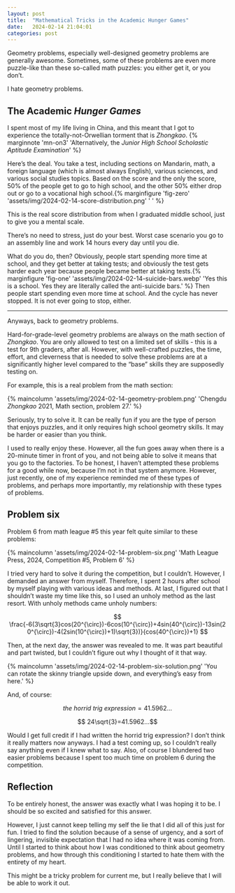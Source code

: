 ```yaml
---
layout: post
title:  "Mathematical Tricks in the Academic Hunger Games"
date:   2024-02-14 21:04:01
categories: post
---
```


Geometry problems, especially well-designed geometry problems are generally awesome. Sometimes, some of these problems are even more puzzle-like than these so-called math puzzles: you either get it, or you don’t.  

I hate geometry problems.  

## The Academic *Hunger Games*  

I spent most of my life living in China, and this meant that I got to experience the totally-not-Orwellian torment that is *Zhongkao*. {% marginnote 'mn-on3' 'Alternatively, the *Junior High School Scholastic Aptitude Examination*' %}    

Here’s the deal. You take a test, including sections on Mandarin, math, a foreign language (which is almost always English), various sciences, and various social studies topics. Based on the score and the only the score, 50% of the people get to go to high school, and the other 50% either drop out or go to a vocational high school.{% marginfigure 'fig-zero' 'assets/img/2024-02-14-score-distribution.png' ' ' %}  

This is the real score distribution from when I graduated middle school, just to give you a mental scale. 

There’s no need to stress, just do your best. Worst case scenario you go to an assembly line and work 14 hours every day until you die.  

What do you do, then? Obviously, people start spending more time at school, and they get better at taking tests; and obviously the test gets harder each year because people became better at taking tests.{% marginfigure 'fig-one' 'assets/img/2024-02-14-suicide-bars.webp' 'Yes this is a school. Yes they are literally called the anti-suicide bars.' %} Then people start spending even more time at school. And the cycle has never stopped. It is not ever going to stop, either.  

---

Anyways, back to geometry problems. 

Hard-for-grade-level geometry problems are always on the math section of *Zhongkao*. You are only allowed to test on a limited set of skills - this is a test for 9th graders, after all. However, with well-crafted puzzles, the time, effort, and cleverness that is needed to solve these problems are at a significantly higher level compared to the “base” skills they are supposedly testing on.  

For example, this is a real problem from the math section:  

{% maincolumn 'assets/img/2024-02-14-geometry-problem.png' 'Chengdu *Zhongkao* 2021, Math section, problem 27.' %}  

Seriously, try to solve it. It can be really fun if you are the type of person that enjoys puzzles, and it only requires high school geometry skills. It may be harder or easier than you think.  

I used to really enjoy these. However, all the fun goes away when there is a 20-minute timer in front of you, and not being able to solve it means that you go to the factories. To be honest, I haven’t attempted these problems for a good while now, because I’m not in that system anymore. However, just recently, one of my experience reminded me of these types of problems, and perhaps more importantly, my relationship with these types of problems.  

## Problem six  

Problem 6 from math league #5 this year felt quite similar to these problems:  

{% maincolumn 'assets/img/2024-02-14-problem-six.png' 'Math League Press, 2024, Competition #5, Problem 6' %}  

I tried very hard to solve it during the competition, but I couldn’t. However, I demanded an answer from myself. Therefore, I spent 2 hours after school by myself playing with various ideas and methods. At last, I figured out that I shouldn’t waste my time like this, so I used an unholy method as the last resort. With unholy methods came unholy numbers:  

$$ \frac{-6(3\sqrt{3}cos(20^{\circ})-6cos(10^{\circ})+4sin(40^{\circ})-13sin(20^{\circ})-4(2sin(10^{\circ})+1)\sqrt{3})}{cos(40^{\circ})+1} $$  

Then, at the next day, the answer was revealed to me. It was part beautiful and part twisted, but I couldn’t figure out why I thought of it that way.  

{% maincolumn 'assets/img/2024-02-14-problem-six-solution.png' 'You can rotate the skinny triangle upside down, and everything’s easy from here.' %}  

And, of course:  

$$ the\:horrid\:trig\:expression=41.5962...$$  

$$ 24\sqrt{3}=41.5962...$$  

Would I get full credit if I had written the horrid trig expression? I don’t think it really matters now anyways.
I had a test coming up, so I couldn’t really say anything even if I knew what to say. Also, of course I blundered two easier problems because I spent too much time on problem 6 during the competition.  

## Reflection  

To be entirely honest, the answer was exactly what I was hoping it to be. I should be so excited and satisfied for this answer.  

However, I just cannot keep telling my self the lie that I did all of this just for fun. I tried to find the solution because of a sense of urgency, and a sort of lingering, invisible expectation that I had no idea where it was coming from. Until I started to think about how I was conditioned to think about geometry problems, and how through this conditioning I started to hate them with the entirety of my heart.  

This might be a tricky problem for current me, but I really believe that I will be able to work it out.  
